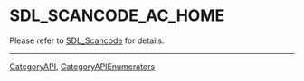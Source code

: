 # SDL_SCANCODE_AC_HOME

Please refer to [SDL_Scancode](SDL_Scancode) for details.

----
[CategoryAPI](CategoryAPI), [CategoryAPIEnumerators](CategoryAPIEnumerators)

